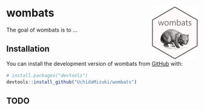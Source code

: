 
<!-- README.md is generated from README.Rmd. Please edit that file -->

# wombats <img src="man/figures/logo.png" align="right" height="139" />

<!-- badges: start -->
<!-- badges: end -->

The goal of wombats is to …

## Installation

You can install the development version of wombats from
[GitHub](https://github.com/) with:

``` r
# install.packages("devtools")
devtools::install_github("UchidaMizuki/wombats")
```

## TODO
